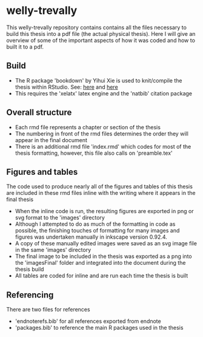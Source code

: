 # welly-trevally

This welly-trevally repository contains contains all the files necessary to build this thesis into a pdf file (the actual physical thesis). Here I will give an overview of some of the important aspects of how it was coded and how to built it to a pdf.

## Build
- The R package 'bookdown' by Yihui Xie is used to knit/compile the thesis within RStudio. See: [here](https://github.com/rstudio/bookdown) and [here](https://bookdown.org/yihui/bookdown/)
- This requires the 'xelatx' latex engine and the 'natbib' citation package 

## Overall structure

- Each rmd file represents a chapter or section of the thesis
- The numbering in front of the rmd files determines the order they will appear in the final document
- There is an additional rmd file 'index.rmd' which codes for most of the thesis formatting, however, this file also calls on 'preamble.tex'

## Figures and tables
The code used to produce nearly all of the figures and tables of this thesis are included in these rmd files inline with the writing where it appears in the final thesis

- When the inline code is run, the resulting figures are exported in png or svg format to the 'images' directory
- Although I attempted to do as much of the formatting in code as possible, the finishing touches of formatting for many images and figures was undertaken manually in inkscape version 0.92.4. 
- A copy of these manually edited images were saved as an svg image file in the same 'images' directory 
- The final image to be included in the thesis was exported as a png into the 'imagesFinal' folder and integrated into the document during the thesis build
- All tables are coded for inline and are run each time the thesis is built 

## Referencing
There are two files for references

- 'endnoterefs.bib' for all references exported from endnote
- 'packages.bib' to reference the main R packages used in the thesis



